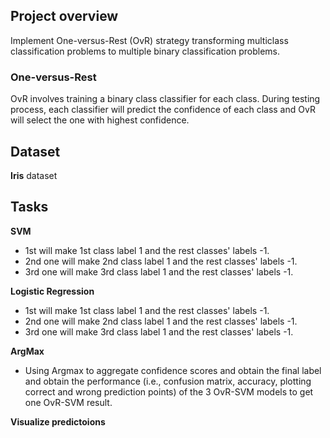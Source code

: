 ## Project overview
Implement One-versus-Rest (OvR) strategy transforming multiclass classification problems to multiple binary classification problems.
### One-versus-Rest
OvR involves training a binary class classifier for each class. During testing process, each classifier will predict the confidence of each class and OvR will select the one with highest confidence.

## Dataset 
**Iris** dataset

## Tasks 
**SVM**
- 1st will make 1st class label 1 and the rest classes' labels -1.
- 2nd one will make 2nd class label 1 and the rest classes' labels -1.
- 3rd one will make 3rd class label 1 and the rest classes' labels -1.

**Logistic Regression**
- 1st will make 1st class label 1 and the rest classes' labels -1.
- 2nd one will make 2nd class label 1 and the rest classes' labels -1.
- 3rd one will make 3rd class label 1 and the rest classes' labels -1.

**ArgMax**
- Using Argmax to aggregate confidence scores and obtain the final label and obtain the performance (i.e., confusion matrix, accuracy, plotting correct and wrong prediction points) of the 3 OvR-SVM models to get one OvR-SVM result.

**Visualize predictoions**
